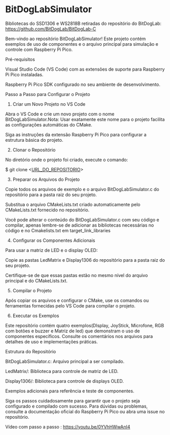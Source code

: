 # BitDogLabSimulator

Bibliotecas do SSD1306 e WS2818B retiradas do repositório do BitDogLab: https://github.com/BitDogLab/BitDogLab-C

Bem-vindo ao repositório BitDogLabSimulator! Este projeto contém exemplos de uso de componentes e o arquivo principal para simulação e controle com Raspberry Pi Pico.

Pré-requisitos

Visual Studio Code (VS Code) com as extensões de suporte para Raspberry Pi Pico instaladas.

Raspberry Pi Pico SDK configurado no seu ambiente de desenvolvimento.

Passo a Passo para Configurar o Projeto

1. Criar um Novo Projeto no VS Code

Abra o VS Code e crie um novo projeto com o nome BitDogLabSimulator.Nota: Usar exatamente este nome para o projeto facilita as configurações automáticas do CMake.

Siga as instruções da extensão Raspberry Pi Pico para configurar a estrutura básica do projeto.

2. Clonar o Repositório

No diretório onde o projeto foi criado, execute o comando:

$ git clone <[URL_DO_REPOSITORIO](https://github.com/IanPerigoUERN/BitDogSimulator.git)>

3. Preparar os Arquivos do Projeto

Copie todos os arquivos de exemplo e o arquivo BitDogLabSimulator.c do repositório para a pasta raiz do seu projeto.

Substitua o arquivo CMakeLists.txt criado automaticamente pelo CMakeLists.txt fornecido no repositório.

Você pode alterar o conteúdo do BitDogLabSimulator.c com seu código e compilar, apenas lembre-se de adicionar as bibliotecas necessárias no código e no Cmakelists.txt em target_link_libraries

4. Configurar os Componentes Adicionais

Para usar a matriz de LED e o display OLED:

Copie as pastas LedMatrix e Display1306 do repositório para a pasta raiz do seu projeto.

Certifique-se de que essas pastas estão no mesmo nível do arquivo principal e do CMakeLists.txt.

5. Compilar o Projeto

Após copiar os arquivos e configurar o CMake, use os comandos ou ferramentas fornecidas pelo VS Code para compilar o projeto.

6. Executar os Exemplos

Este repositório contém quatro exemplos(DIsplay, JoyStick, Microfone, RGB com botões e buzzer e Matriz de led) que demonstram o uso de componentes específicos. Consulte os comentários nos arquivos para detalhes de uso e implementações práticas.

Estrutura do Repositório

BitDogLabSimulator.c: Arquivo principal a ser compilado.

LedMatrix/: Biblioteca para controle de matriz de LED.

Display1306/: Biblioteca para controle de displays OLED.

Exemplos adicionais para referência e teste de componentes.

Siga os passos cuidadosamente para garantir que o projeto seja configurado e compilado com sucesso. Para dúvidas ou problemas, consulte a documentação oficial do Raspberry Pi Pico ou abra uma issue no repositório.

Vídeo com passo a passo : https://youtu.be/0YVhHWwAnI4

